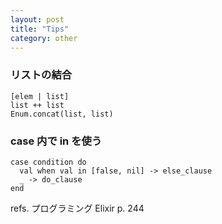 ```yaml
---
layout: post
title: "Tips"
category: other
---
```


### リストの結合

```
[elem | list]
list ++ list
Enum.concat(list, list)
```

### case 内で in を使う

```
case condition do
  val when val in [false, nil] -> else_clause
  _ -> do_clause
end
```

refs. プログラミング Elixir p. 244
